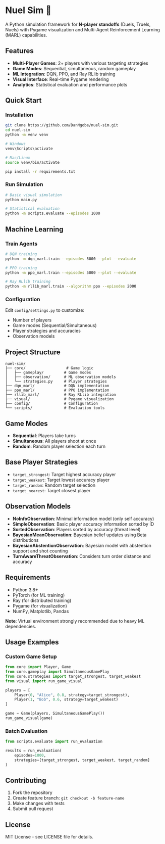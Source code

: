 # Nuel Sim 🎯

A Python simulation framework for **N-player standoffs** (Duels, Truels, Nuels) with Pygame visualization and Multi-Agent Reinforcement Learning (MARL) capabilities.

## Features

- **Multi-Player Games**: 2+ players with various targeting strategies
- **Game Modes**: Sequential, simultaneous, random gameplay
- **ML Integration**: DQN, PPO, and Ray RLlib training
- **Visual Interface**: Real-time Pygame rendering
- **Analytics**: Statistical evaluation and performance plots

## Quick Start

### Installation

```bash
git clone https://github.com/DanNgobe/nuel-sim.git
cd nuel-sim
python -m venv venv

# Windows
venv\Scripts\activate

# Mac/Linux  
source venv/bin/activate

pip install -r requirements.txt
```

### Run Simulation

```bash
# Basic visual simulation
python main.py

# Statistical evaluation
python -m scripts.evaluate --episodes 1000
```

## Machine Learning

### Train Agents

```bash
# DQN training
python -m dqn_marl.train --episodes 5000 --plot --evaluate

# PPO training
python -m ppo_marl.train --episodes 5000 --plot --evaluate

# Ray RLlib training
python -m rllib_marl.train --algorithm ppo --episodes 2000
```

### Configuration

Edit `config/settings.py` to customize:
- Number of players
- Game modes (Sequential/Simultaneous)
- Player strategies and accuracies
- Observation models

## Project Structure

```
nuel-sim/
├── core/                  # Game logic
│   ├── gameplay/         # Game modes
│   ├── observation/      # ML observation models
│   └── strategies.py     # Player strategies
├── dqn_marl/             # DQN implementation
├── ppo_marl/             # PPO implementation  
├── rllib_marl/           # Ray RLlib integration
├── visual/               # Pygame visualization
├── config/               # Configuration
└── scripts/              # Evaluation tools
```

## Game Modes

- **Sequential**: Players take turns
- **Simultaneous**: All players shoot at once
- **Random**: Random player selection each turn

## Base Player Strategies

- `target_strongest`: Target highest accuracy player
- `target_weakest`: Target lowest accuracy player
- `target_random`: Random target selection
- `target_nearest`: Target closest player

## Observation Models
- **NoInfoObservation**: Minimal information model (only self accuracy)
- **SimpleObservation**: Basic player accuracy information sorted by ID
- **SortedObservation**: Players sorted by accuracy (threat level)
- **BayesianMeanObservation**: Bayesian belief updates using Beta distributions
- **BayesianAbstentionObservation**: Bayesian model with abstention support and shot counting
- **TurnAwareThreatObservation**: Considers turn order distance and accuracy

## Requirements

- Python 3.8+
- PyTorch (for ML training)
- Ray (for distributed training)
- Pygame (for visualization)
- NumPy, Matplotlib, Pandas

**Note**: Virtual environment strongly recommended due to heavy ML dependencies.

## Usage Examples

### Custom Game Setup

```python
from core import Player, Game
from core.gameplay import SimultaneousGamePlay
from core.strategies import target_strongest, target_weakest
from visual import run_game_visual

players = [
    Player(0, "Alice", 0.8, strategy=target_strongest),
    Player(1, "Bob", 0.6, strategy=target_weakest)
]

game = Game(players, SimultaneousGamePlay())
run_game_visual(game)
```

### Batch Evaluation

```python
from scripts.evaluate import run_evaluation

results = run_evaluation(
    episodes=1000,
    strategies=[target_strongest, target_weakest, target_random]
)
```

## Contributing

1. Fork the repository
2. Create feature branch: `git checkout -b feature-name`
3. Make changes with tests
4. Submit pull request

## License

MIT License - see LICENSE file for details.